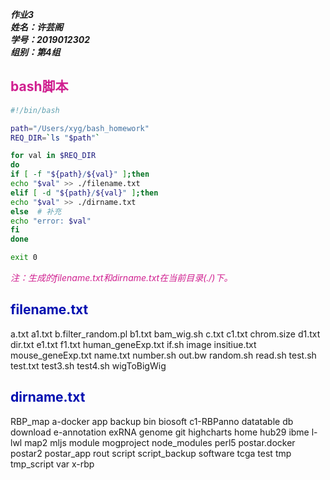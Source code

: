___作业3___  
___姓名：许芸阁___  
___学号：2019012302___  
___组别：第4组___  

## <font color=violetred>bash脚本</font>

```bash
#!/bin/bash

path="/Users/xyg/bash_homework"
REQ_DIR=`ls "$path"`

for val in $REQ_DIR
do
if [ -f "${path}/${val}" ];then
echo "$val" >> ./filename.txt
elif [ -d "${path}/${val}" ];then
echo "$val" >> ./dirname.txt
else  # 补充
echo "error: $val"
fi
done

exit 0
```
_<font color=violetred>注：生成的filename.txt和dirname.txt在当前目录(./)下。</font>_

## <font color=violetblu>filename.txt</font>

a.txt
a1.txt
b.filter_random.pl
b1.txt
bam_wig.sh
c.txt
c1.txt
chrom.size
d1.txt
dir.txt
e1.txt
f1.txt
human_geneExp.txt
if.sh
image
insitiue.txt
mouse_geneExp.txt
name.txt
number.sh
out.bw
random.sh
read.sh
test.sh
test.txt
test3.sh
test4.sh
wigToBigWig

## <font color=violetblu>dirname.txt</font>

RBP_map
a-docker
app
backup
bin
biosoft
c1-RBPanno
datatable
db
download
e-annotation
exRNA
genome
git
highcharts
home
hub29
ibme
l-lwl
map2
mljs
module
mogproject
node_modules
perl5
postar.docker
postar2
postar_app
rout
script
script_backup
software
tcga
test
tmp
tmp_script
var
x-rbp
